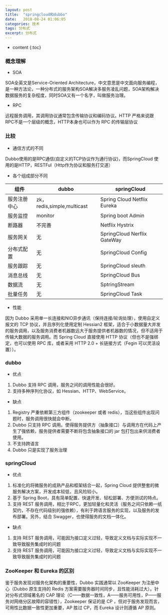 ```yaml
---
layout: post
title:  "springcloud和dubbo"
date:   2018-08-24 01:06:05
categories: 技术
tags: 分布式
excerpt: 分布式
---
```



* content
{:toc}

### 概念理解

- SOA
 
SOA全英文是Service-Oriented Architecture，中文意思是中文面向服务编程，是一种方法论，一种分布式的服务架构SOA解决多服务凌乱问题，SOA架构解决数据服务的复杂程度，同时SOA又有一个名字，叫做服务治理。

- RPC 

远程服务调用，其调用协议通常包含传输协议和编码协议。HTTP 严格来说跟 RPC不是一个层级的概念，HTTP本身也可以作为 RPC 的传输层协议

### 比较

- 通信方式的不同

Dubbo使用的是RPC通信(自定义的TCP协议作为通行协议)，而SpringCloud 使用的是HTTP，RESTFul（Http作为协议和服务打交道）

- 各个组成部分不同


组件  |  dubbo | springCloud
---|---| ---
服务注册中心| zk，redis,simple,multicast | Spring Cloud Netflix Eureka
服务监控| monitor | Spring boot Admin
断路器| 不完善|Netflix Hystrix
服务网关| 无|SpringCloud Nerflix GateWay
分布式配置|无|SpringCloud Config
服务跟踪|无|SpringCloud sleuth
消息总线|无|SpringCloud Bus
数据流|无|SptringStream
批量任务|无|SpringCloud Task

- 性能

因为 Dubbo 采用单一长连接和NIO异步通讯（保持连接/轮询处理），使用自定义报文的 TCP 协议，并且序列化使用定制 Hessian2 框架，适合于小数据量大并发的服务调用，以及服务消费者机器数远大于服务提供者机器数的情况，但不适用于传输大数据的服务调用。而 Spring Cloud 直接使用 HTTP 协议（但也不是强绑定，也可以使用 RPC 库，或者采用 HTTP 2.0 + 长链接方式（Fegin 可以灵活设置））。

### dubbo

- 优点

1. Dubbo 支持 RPC 调用，服务之间的调用性能会很好。
2. 支持多种序列化协议，如 Hessian、HTTP、WebService。

- 缺点

1. Registry 严重依赖第三方组件（zookeeper 或者 redis），当这些组件出现问题时，服务调用很快就会中断。
2. Dubbo 只支持 RPC 调用。使得服务提供方（抽象接口）与调用方在代码上产生了强依赖，服务提供者需要不断将包含抽象接口的 jar 包打包出来供消费者使用。
3. 不支持跨语言
4. Dubbo 只是实现了服务治理

### springCloud

- 优点

1. 标准化的将微服务的成熟产品和框架结合一起，Spring Cloud 提供整套的微服务解决方案，开发成本较低，且风险较小。
2. 基于 Spring Boot，具有简单配置、快速开发、轻松部署、方便测试的特点。
3. 支持 REST 服务调用，相比于RPC，更加轻量化和灵活（服务之间只依赖一纸契约，不存在代码级别的强依赖），有利于跨语言服务的实现，以及服务的发布部署。另外，结合 Swagger，也使得服务的文档一体化。

- 缺点

1. 支持 REST 服务调用，可能因为接口定义过轻，导致定义文档与实际实现不一致导致服务集成时的问题
2. 支持 REST 服务调用，可能因为接口定义过轻，导致定义文档与实际实现不一致导致服务集成时的问题

### ZooKeeper 和 Eureka 的区别

鉴于服务发现对服务化架构的重要性，Dubbo 实践通常以 ZooKeeper 为注册中心（Dubbo 原生支持的 Redis 方案需要服务器时间同步，且性能消耗过大）。针对分布式领域著名的 CAP 理论（C——数据一致性，A——服务可用性，P——服务对网络分区故障的容错性），Zookeeper 保证的是 CP ，但对于服务发现而言，可用性比数据一致性更加重要，AP 胜过 CP，而 Eureka 设计则遵循 AP 原则。
